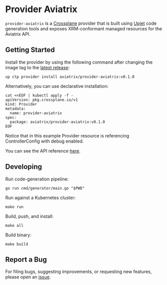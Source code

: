 # Provider Aviatrix

`provider-aviatrix` is a [Crossplane](https://crossplane.io/) provider that
is built using [Upjet](https://github.com/upbound/upjet) code
generation tools and exposes XRM-conformant managed resources for the
Aviatrix API.

## Getting Started

Install the provider by using the following command after changing the image tag
to the [latest release](https://marketplace.upbound.io/providers/aviatrix/provider-aviatrix):
```
up ctp provider install aviatrix/provider-aviatrix:v0.1.0
```

Alternatively, you can use declarative installation:
```
cat <<EOF | kubectl apply -f -
apiVersion: pkg.crossplane.io/v1
kind: Provider
metadata:
  name: provider-aviatrix
spec:
  package: aviatrix/provider-aviatrix:v0.1.0
EOF
```

Notice that in this example Provider resource is referencing ControllerConfig with debug enabled.

You can see the API reference [here](https://doc.crds.dev/github.com/aviatrix/provider-aviatrix).

## Developing

Run code-generation pipeline:
```console
go run cmd/generator/main.go "$PWD"
```

Run against a Kubernetes cluster:

```console
make run
```

Build, push, and install:

```console
make all
```

Build binary:

```console
make build
```

## Report a Bug

For filing bugs, suggesting improvements, or requesting new features, please
open an [issue](https://github.com/aviatrix/provider-aviatrix/issues).
